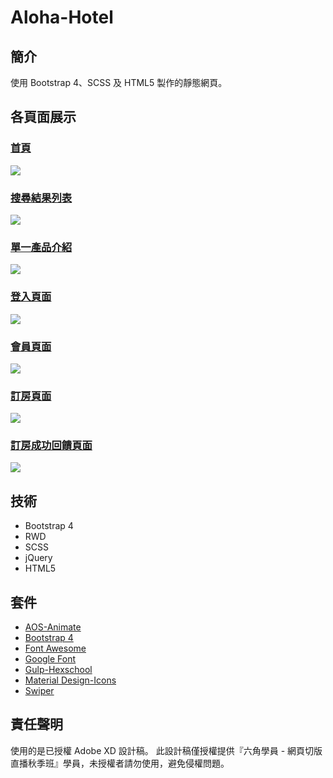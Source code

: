 # Aloha-Hotel

## 簡介
使用 Bootstrap 4、SCSS 及 HTML5 製作的靜態網頁。

## 各頁面展示
### [首頁](https://aimer-ist.github.io/Hex-webLayoutTraining/Aloha-Hotel/dist/index.html)
![](https://i.imgur.com/bzAgdV4.jpg)
### [搜尋結果列表](https://aimer-ist.github.io/Hex-webLayoutTraining/Aloha-Hotel/dist/searchResult.html)
![](https://i.imgur.com/I1dIdmg.png)
### [單一產品介紹](https://aimer-ist.github.io/Hex-webLayoutTraining/Aloha-Hotel/dist/detail.html)
![](https://i.imgur.com/i78rH3R.jpg)
### [登入頁面](https://aimer-ist.github.io/Hex-webLayoutTraining/Aloha-Hotel/dist/login.html)
![](https://i.imgur.com/2UWmJtk.png)
### [會員頁面](https://aimer-ist.github.io/Hex-webLayoutTraining/Aloha-Hotel/dist/member.html)
![](https://i.imgur.com/7GJhDHX.png)
### [訂房頁面](https://aimer-ist.github.io/Hex-webLayoutTraining/Aloha-Hotel/dist/reservationDetail.html)
![](https://i.imgur.com/wgLFNeT.png)
### [訂房成功回饋頁面](https://aimer-ist.github.io/Hex-webLayoutTraining/Aloha-Hotel/dist/reservationReceived.html)
![](https://i.imgur.com/zk0gBI6.png)

## 技術
- Bootstrap 4
- RWD
- SCSS
- jQuery
- HTML5

## 套件
- [AOS-Animate](https://github.com/michalsnik/aos)
- [Bootstrap 4](https://getbootstrap.com/docs/4.5/getting-started/introduction/)
- [Font Awesome ](https://fontawesome.com/)
- [Google Font](https://fonts.google.com/)
- [Gulp-Hexschool](https://github.com/hexschool/web-layout-training-gulp)
- [Material Design-Icons](https://google.github.io/material-design-icons/)
- [Swiper](https://swiperjs.com/)

## 責任聲明
使用的是已授權 Adobe XD 設計稿。
此設計稿僅授權提供『六角學員 - 網頁切版直播秋季班』學員，未授權者請勿使用，避免侵權問題。
